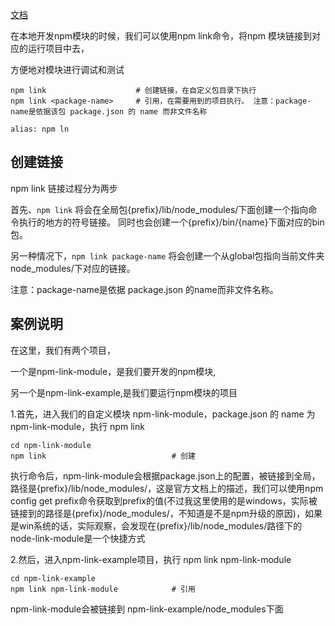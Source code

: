 
[文档](https://docs.npmjs.com/cli/link)


在本地开发npm模块的时候，我们可以使用npm link命令，将npm 模块链接到对应的运行项目中去，

方便地对模块进行调试和测试

```
npm link 					# 创建链接，在自定义包目录下执行
npm link <package-name>		# 引用，在需要用到的项目执行。 注意：package-name是依据该包 package.json 的 name 而非文件名称

alias: npm ln
```


## 创建链接

npm link 链接过程分为两步

首先、`npm link` 将会在全局包{prefix}/lib/node_modules/下面创建一个指向命令执行的地方的符号链接。
同时也会创建一个{prefix}/bin/{name}下面对应的bin包。

另一种情况下，`npm link package-name` 将会创建一个从global包指向当前文件夹node_modules/下对应的链接。

注意：package-name是依据 package.json 的name而非文件名称。



## 案例说明
 
在这里，我们有两个项目，

一个是npm-link-module，是我们要开发的npm模块,

另一个是npm-link-example,是我们要运行npm模块的项目

1.首先，进入我们的自定义模块 npm-link-module，package.json 的 name 为 npm-link-module，执行 npm link
```
cd npm-link-module
npm link							# 创建
```

执行命令后，npm-link-module会根据package.json上的配置，被链接到全局，路径是{prefix}/lib/node_modules/<package>，这是官方文档上的描述，我们可以使用npm config get prefix命令获取到prefix的值(不过我这里使用的是windows，实际被链接到的路径是{prefix}/node_modules/<package>，不知道是不是npm升级的原因)，如果是win系统的话，实际观察，会发现在{prefix}/lib/node_modules/<package>路径下的node-link-module是一个快捷方式



2.然后，进入npm-link-example项目，执行 npm link npm-link-module
```
cd npm-link-example
npm link npm-link-module			# 引用
```

npm-link-module会被链接到 npm-link-example/node_modules下面